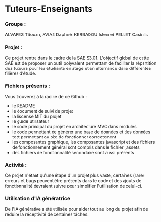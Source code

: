 # Tuteurs-Enseignants

### Groupe : 
ALVARES Titouan, AVIAS Daphné, KERBADOU Islem et PELLET Casimir. 

### Projet :
Ce projet rentre dans le cadre de la SAE S3.01. L'objectif global de cette SAE est de proposer un outil polyvalent permettant de faciliter la répartition des tuteurs pour les étudiants en stage et en alternance dans différentes filières d’étude. 

### Fichiers présents : 
Vous trouverez à la racine de ce Github :
* le README
* le document de suivi de projet
* la liscense MIT du projet
* le guide utilisateur
* le code principal du projet en architecture MVC dans modules
* le code permettant de générer une base de données et des données test permettant au site de fonctionner correctement
* les composantes graphique, les composantes javascript et des fichiers de fonctionnement général sont compris dans le fichier _assets
* des fichiers de fonctionnalité secondaire sont aussi présents

### Activité :
Ce projet n'étant qu'une étape d'un projet plus vaste, certaines (rare) erreurs et bugs peuvent être présents dans le code et des ajouts de fonctionnalité devraient suivre pour simplifier l'utilisation de celui-ci.

### Utilisation d'IA génératrice :
De l'IA générative a été utilisée pour aider tout au long du projet afin de réduire la réceptivité de certaines tâches. 
